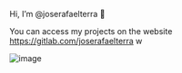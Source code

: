 Hi, I’m @joserafaelterra 👋

You can access my projects on the website https://gitlab.com/joserafaelterra w

<!---
joserafaelterra/joserafaelterra is a ✨ special ✨ repository because its `README.md` (this file) appears on your GitHub profile.
You can click the Preview link to take a look at your changes.
--->



![image]({https://img.shields.io/badge/LinkedIn-0077B5?style=for-the-badge&logo=linkedin&logoColor=white})
